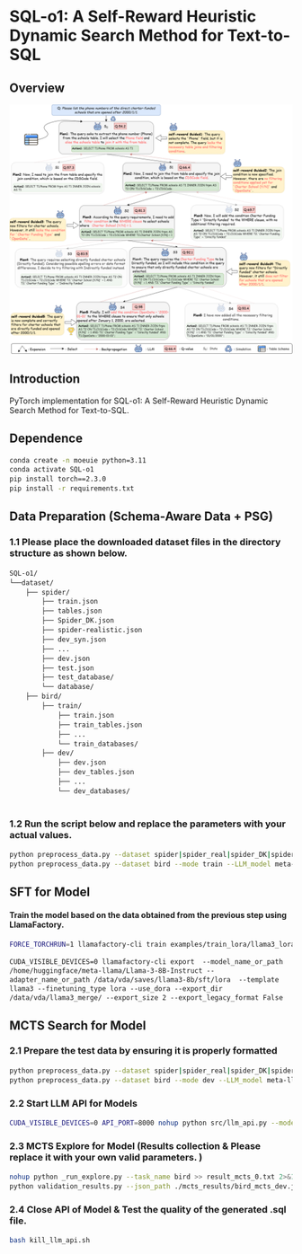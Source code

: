# SQL-o1: A Self-Reward Heuristic Dynamic Search Method for Text-to-SQL

## Overview


![](./SQL-o1.png)

## Introduction

PyTorch implementation for SQL-o1: A Self-Reward Heuristic Dynamic Search Method for Text-to-SQL.

## Dependence
```bash
conda create -n moeuie python=3.11
conda activate SQL-o1
pip install torch==2.3.0
pip install -r requirements.txt
```

## Data Preparation (Schema-Aware Data + PSG)
### 1.1 Please place the downloaded dataset files in the directory structure as shown below.
```bash
SQL-o1/
└──dataset/
    ├── spider/                  
        ├── train.json
        ├── tables.json
        ├── Spider_DK.json
        ├── spider-realistic.json
        ├── dev_syn.json
        ├── ...
        ├── dev.json
        ├── test.json
        ├── test_database/
        └── database/ 
    ├── bird/                 
        ├── train/
            ├── train.json
            ├── train_tables.json
            ├── ...
            └── train_databases/
        ├── dev/                    
            ├── dev.json                   
            ├── dev_tables.json
            ├── ...    
            └── dev_databases/  
                                     
```

### 1.2 Run the script below and replace the parameters with your actual values.
```bash
python preprocess_data.py --dataset spider|spider_real|spider_DK|spider_syn --mode train --LLM_model  meta-llama/Meta-Llama-3-8B-Instruct --PSG --data_path /data/vda/dataset --output_path ./dataset 
python preprocess_data.py --dataset bird --mode train --LLM_model meta-llama/Meta-Llama-3-8B-Instruct --PSG --data_path /data/vda/dataset --output_path ./dataset 
```
## SFT for Model
####  Train the model based on the data obtained from the previous step using LlamaFactory.
```bash
FORCE_TORCHRUN=1 llamafactory-cli train examples/train_lora/llama3_lora_sft.yaml
```
```bash[kill_llm_api.sh](kill_llm_api.sh)
CUDA_VISIBLE_DEVICES=0 llamafactory-cli export  --model_name_or_path /home/huggingface/meta-llama/Llama-3-8B-Instruct --adapter_name_or_path /data/vda/saves/llama3-8b/sft/lora  --template llama3 --finetuning_type lora --use_dora --export_dir /data/vda/llama3_merge/ --export_size 2 --export_legacy_format False
```

## MCTS Search for Model


### 2.1 Prepare the test data by ensuring it is properly formatted
```bash
python preprocess_data.py --dataset spider|spider_real|spider_DK|spider_syn --mode dev(test: spider_test) --LLM_model  meta-llama/Meta-Llama-3-8B-Instruct  --data_path /data/vda/dataset --output_path ./dataset 
python preprocess_data.py --dataset bird --mode dev --LLM_model meta-llama/Meta-Llama-3-8B-Instruct  --data_path /data/vda/dataset --output_path ./dataset 
```
### 2.2 Start LLM API for Models
```bash
CUDA_VISIBLE_DEVICES=0 API_PORT=8000 nohup python src/llm_api.py --model_name_or_path  /data/vda/llama3_merge/  --template llama3 --temperature 0.9 >> result_llm_api_0.log 2>&1 &
```
### 2.3 MCTS Explore for Model (Results collection & Please replace it with your own valid parameters. )
```bash
nohup python _run_explore.py --task_name bird >> result_mcts_0.txt 2>&1 &
python validation_results.py --json_path ./mcts_results/bird_mcts_dev.json ( | spider_mcts_dev.json | spider_syn.json | spider_DK.json | spider_real.json | spider_test.json ) --db_root_path ./dataset/bird/dev/dev_databases --num_cpus 1 --diff_json_path ./dataset/bird/dev/dev.json  --output_file  spider_dev.sql (...)
```

### 2.4 Close API of Model & Test the quality of the generated .sql file.
```bash
bash kill_llm_api.sh
```